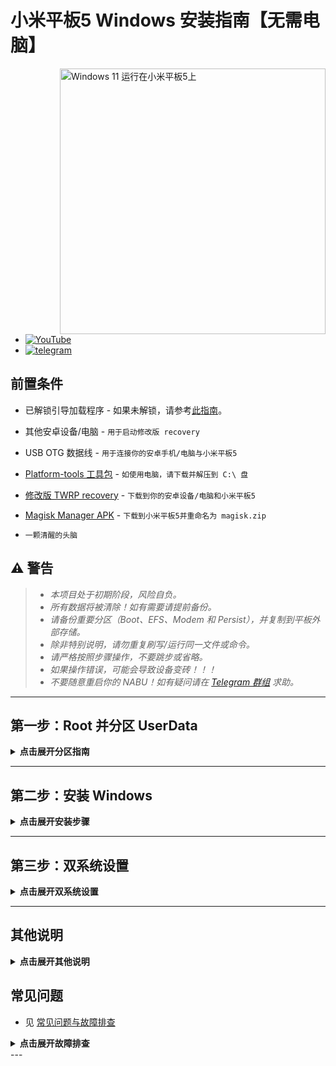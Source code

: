 # 小米平板5 Windows 安装指南【无需电脑】

<img align="right" src="/guide/nabu.png" width="425" alt="Windows 11 运行在小米平板5上">

- [![YouTube](https://github.com/Kumar-Jy/Windows-in-PocoF1-Without-PC/assets/20044626/3abc8b52-c5c6-4495-b623-d1312195d639)](https://youtu.be/jxOHm-RiQ6k)
- [![telegram](https://img.shields.io/badge/chat-telegram-brightgreen.svg?logo=telegram&style=flat-square)](https://t.me/WinInstaller)


## 前置条件
- 已解锁引导加载程序 - 如果未解锁，请参考[此指南](https://github.com/erdilS/Port-Windows-11-Xiaomi-Pad-5/blob/main/guide/English/unlock-bootloader-en.md)。

- 其他安卓设备/电脑 - ```用于启动修改版 recovery```

- USB OTG 数据线 - ```用于连接你的安卓手机/电脑与小米平板5```

- [Platform-tools 工具包](https://dl.google.com/android/repository/platform-tools-latest-windows.zip) - ```如使用电脑，请下载并解压到 C:\ 盘```

- [修改版 TWRP recovery](https://github.com/Kumar-Jy/Windows-in-NABU-Without-PC/releases/tag/Modded-TWRP-Recovery) - ```下载到你的安卓设备/电脑和小米平板5```

- [Magisk Manager APK](https://github.com/topjohnwu/Magisk/releases) - ```下载到小米平板5并重命名为 magisk.zip```

-  ```一颗清醒的头脑```


## ⚠️ 警告
> - _本项目处于初期阶段，风险自负。_
> - _所有数据将被清除！如有需要请提前备份。_
> - _请备份重要分区（Boot、EFS、Modem 和 Persist），并复制到平板外部存储。_
> - _除非特别说明，请勿重复刷写/运行同一文件或命令。_
> - _请严格按照步骤操作，不要跳步或省略。_
> - _如果操作错误，可能会导致设备变砖！！！_
> - _不要随意重启你的 NABU！如有疑问请在 [Telegram 群组](https://t.me/WinInstaller) 求助。_


---

## 第一步：Root 并分区 UserData
<details>
  <summary><strong>点击展开分区指南</strong></summary> 
  
- 同时按住电源键和音量减键，重启你的小米平板5进入 Fastboot 模式。

- 使用 USB OTG 数据线将小米平板5与安卓手机/电脑连接，通过 [Bugjaeger app](https://play.google.com/store/apps/details?id=eu.sisik.hackendebug&pcampaignid=web_share)、[termux](https://github.com/Kumar-Jy/trrtool) 或 [网页版工具](https://arkt-7.github.io/nabu/)（建议用 Chrome 打开），使用命令 `fastboot boot modded-twrp-nabu.img` 启动 TWRP。

- 然后进入“安装”，选择下载文件夹中的 `magisk.zip`，滑动安装（如果你的设备是预先获取了 root 的，可以跳过此步骤）。

- 回到 TWRP 主界面 > “高级” > “终端”，输入 `partition $`（将 `$` 替换为你想要的分区大小，单位为 GB，如 `partition 60`），回车。

- 重启进入系统，完成安卓设置，下载并安装 [Magisk.apk](https://github.com/topjohnwu/Magisk/releases)，如有提示请重启。

</details>

---

## 第二步：安装 Windows
<details>
  <summary><strong>点击展开安装步骤</strong></summary>

- 下载最新版 [`WinInstaller.zip`](https://github.com/Kumar-Jy/Windows-in-NABU-Without-PC/releases/tag/Nabu-WinInstaller)。

- 下载 [`Windows ARM ESD`](https://arkt-7.github.io/woawin/)，或下载 [`24h2 IoT LTSC`](https://drive.google.com/file/d/1WvTUIldcmffprJ2ZrdrLjlKqlz_vSlYa/view?usp=drivesdk)。

- 将 ESD 文件放到小米平板5的 `Download` 文件夹，或 U 盘的 `WOA` 文件夹（也支持用 U 盘安装）。

- 重启进入修改版 TWRP，进入“安装”，选择 `WinInstaller.zip`，滑动刷入。完成后重启系统。

- 等待所有过程完成，直到出现 Windows 设置界面（大约需要 10-15 分钟，期间会自动重启 2-3 次）。

</details>

---

## 第三步：双系统设置
<details>
  <summary><strong>点击展开双系统设置</strong></summary>

- 在 Windows 桌面双击 `Android` 图标可切换回安卓。
- 安卓下安装 [Woa-Helper.apk](https://github.com/n00b69/woa-helper/releases)，授权 root 后点击 `QUICK BOOT TO WINDOWS` 可切换回 Windows。

</details>

---

## 其他说明
<details>
  <summary><strong>点击展开其他说明</strong></summary>

- C 盘有 `Toolbox` 文件夹，内含常用工具和文件。
- 安装 Office：联网后运行 `office_tool` 文件夹下的 `Office Tool Plus.exe`。
- 安装 AtlasOS：解压并运行 `AMEWizard`，选择 `AtlasPlaybook.apbx` 并按提示操作。
- 激活 Windows/Office：联网后以管理员身份运行 `winactivator.bat`。

</details>

## 常见问题
- 见 [常见问题与故障排查](troubleshooting-zh.md)

<details>
  <summary><strong>点击展开故障排查</strong></summary>

#### 如果点击 Windows 桌面 Android 图标后进入 TWRP：
- （通常是因为你在未激活的分区刷入了 WinInstaller，或使用了自定义 ROM。）
- 在 TWRP 的重启菜单切换分区（slot）后重启系统。
- 打开 Woa-Helper，授权 root，点击 `MOUNT WINDOWS PARTITION`，再点击 `backup boot partition` 并选择 Windows。

#### 无法进入 Windows 时可尝试：
- 重启到 fastboot，刷入安卓 boot.img：`fastboot flash boot_ab /path/to/boot.img`
- 也可用 `fastboot boot /path/to/twrp.img` 启动 TWRP，从 `/sdcard/backup` 恢复 boot.img。
- 如用 AOSP ROM 且 TWRP 安装在副分区，可用 `fastboot set_active other` 恢复安卓。

> [!提示]
> 可用 [`Nabu Fastboot Tool`](https://arkt-7.github.io/nabu/) 执行上述命令进行故障排查。
> 
> 请将设备内存中的 `backup` 文件夹保存到安全位置（如云盘）。

</details>
---
